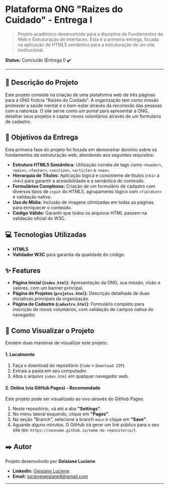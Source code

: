 # Plataforma ONG "Raízes do Cuidado" - Entrega I

> Projeto acadêmico desenvolvido para a disciplina de Fundamentos da Web e Estruturação de Interfaces. Esta é a primeira entrega, focada na aplicação de HTML5 semântico para a estruturação de um site institucional.

**Status:** Concluído (Entrega I) ✔️

---

## 📝 Descrição do Projeto

Este projeto consiste na criação de uma plataforma web de três páginas para a ONG fictícia "Raízes do Cuidado". A organização tem como missão promover a saúde mental e o bem-estar através da reconexão das pessoas com a natureza. O site serve como um portal para apresentar a ONG, detalhar seus projetos e captar novos voluntários através de um formulário de cadastro.

## 🎯 Objetivos da Entrega

Esta primeira fase do projeto foi focada em demonstrar domínio sobre os fundamentos da estruturação web, atendendo aos seguintes requisitos:

-   **Estrutura HTML5 Semântica:** Utilização correta de tags como `<header>`, `<main>`, `<footer>`, `<section>`, `<article>` e `<nav>`.
-   **Hierarquia de Títulos:** Aplicação lógica e consistente de títulos (`<h1>` a `<h4>`) para garantir a acessibilidade e a semântica do conteúdo.
-   **Formulários Complexos:** Criação de um formulário de cadastro com diversos tipos de `input` do HTML5, agrupamento lógico com `<fieldset>` e validação nativa.
-   **Uso de Mídia:** Inclusão de imagens otimizadas em todas as páginas para enriquecer o conteúdo.
-   **Código Válido:** Garantir que todos os arquivos HTML passem na validação oficial do W3C.

## 💻 Tecnologias Utilizadas

-   **HTML5**
-   **Validador W3C** para garantia da qualidade do código.

## ✨ Features

-   **Página Inicial (`index.html`):** Apresentação da ONG, sua missão, visão e valores, com um banner principal.
-   **Página de Projetos (`projetos.html`):** Descrição detalhada de duas iniciativas principais da organização.
-   **Página de Cadastro (`cadastro.html`):** Formulário completo para inscrição de novos voluntários, com validação de campos nativa do navegador.

## 🚀 Como Visualizar o Projeto

Existem duas maneiras de visualizar este projeto:

#### 1. Localmente

1.  Faça o download do repositório (`Code` > `Download ZIP`).
2.  Extraia a pasta em seu computador.
3.  Abra o arquivo `index.html` em qualquer navegador web.

#### 2. Online (via GitHub Pages) - Recomendado

Este projeto pode ser visualizado ao vivo através do GitHub Pages.

1.  Neste repositório, vá até a aba **"Settings"**.
2.  No menu lateral esquerdo, clique em **"Pages"**.
3.  Na seção "Branch", selecione a branch `main` e clique em **"Save"**.
4.  Aguarde alguns minutos. O GitHub irá gerar um link público para o seu site (ex: `https://seunome.github.io/nome-do-repositorio/`).

## ✒️ Autor

Projeto desenvolvido por **Geisiane Luciene**.

- **LinkedIn:** [Geisiane Luciene](https://www.linkedin.com/in/geisiane-luciene-a51536379/)
- **Email:** [lucienegeisiane9@gmail.com](mailto:lucienegeisiane9@gmail.com)

---
